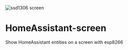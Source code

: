 ![ssd1306 screen](https://user-images.githubusercontent.com/59934514/152115374-f738f1ba-c2f9-4db1-921c-9a584b8af495.PNG)
# HomeAssistant-screen
Show HomeAssistant entities on a screen with esp8266
